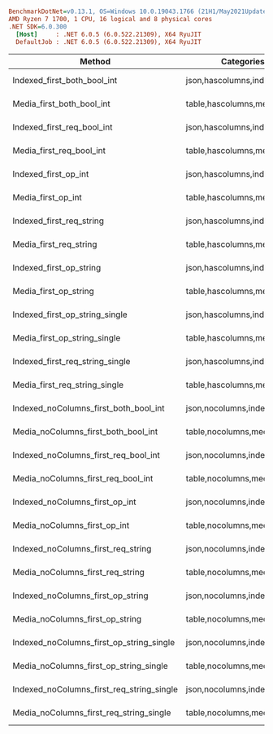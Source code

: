 ``` ini

BenchmarkDotNet=v0.13.1, OS=Windows 10.0.19043.1766 (21H1/May2021Update)
AMD Ryzen 7 1700, 1 CPU, 16 logical and 8 physical cores
.NET SDK=6.0.300
  [Host]     : .NET 6.0.5 (6.0.522.21309), X64 RyuJIT
  DefaultJob : .NET 6.0.5 (6.0.522.21309), X64 RyuJIT


```
|                                    Method |                    Categories |         Mean |      Error |     StdDev |
|------------------------------------------ |------------------------------ |-------------:|-----------:|-----------:|
|               Indexed_first_both_bool_int | json,hascolumns,indexed,first |     6.994 ms |  0.1399 ms |  0.3458 ms |
|                 Media_first_both_bool_int |  table,hascolumns,media,first |   136.522 ms |  2.6456 ms |  3.1494 ms |
|                Indexed_first_req_bool_int | json,hascolumns,indexed,first |    28.613 ms |  0.5623 ms |  0.9395 ms |
|                  Media_first_req_bool_int |  table,hascolumns,media,first |   242.892 ms |  2.7928 ms |  2.6124 ms |
|                      Indexed_first_op_int | json,hascolumns,indexed,first |     5.071 ms |  0.1011 ms |  0.2219 ms |
|                        Media_first_op_int |  table,hascolumns,media,first |    90.107 ms |  1.6639 ms |  1.5564 ms |
|                  Indexed_first_req_string | json,hascolumns,indexed,first | 1,464.643 ms | 17.2654 ms | 15.3053 ms |
|                    Media_first_req_string |  table,hascolumns,media,first | 3,106.556 ms | 28.2388 ms | 26.4146 ms |
|                   Indexed_first_op_string | json,hascolumns,indexed,first | 2,503.530 ms | 24.1614 ms | 21.4185 ms |
|                     Media_first_op_string |  table,hascolumns,media,first |   490.502 ms |  3.2812 ms |  2.7400 ms |
|            Indexed_first_op_string_single | json,hascolumns,indexed,first | 2,506.760 ms | 47.8842 ms | 39.9854 ms |
|              Media_first_op_string_single |  table,hascolumns,media,first |    77.224 ms |  1.9011 ms |  5.5757 ms |
|           Indexed_first_req_string_single | json,hascolumns,indexed,first | 1,407.986 ms | 17.9530 ms | 15.9148 ms |
|             Media_first_req_string_single |  table,hascolumns,media,first |   139.916 ms |  2.7671 ms |  6.5763 ms |
|     Indexed_noColumns_first_both_bool_int |  json,nocolumns,indexed,first |     6.353 ms |  0.1268 ms |  0.2964 ms |
|       Media_noColumns_first_both_bool_int |   table,nocolumns,media,first |   135.760 ms |  1.8062 ms |  1.6895 ms |
|      Indexed_noColumns_first_req_bool_int |  json,nocolumns,indexed,first |    28.848 ms |  0.5740 ms |  0.8414 ms |
|        Media_noColumns_first_req_bool_int |   table,nocolumns,media,first |   269.366 ms |  2.2903 ms |  2.0303 ms |
|            Indexed_noColumns_first_op_int |  json,nocolumns,indexed,first |     4.639 ms |  0.0915 ms |  0.1929 ms |
|              Media_noColumns_first_op_int |   table,nocolumns,media,first |    89.128 ms |  0.7085 ms |  0.6958 ms |
|        Indexed_noColumns_first_req_string |  json,nocolumns,indexed,first | 1,467.293 ms | 15.7278 ms | 14.7118 ms |
|          Media_noColumns_first_req_string |   table,nocolumns,media,first | 3,105.892 ms | 18.6563 ms | 17.4511 ms |
|         Indexed_noColumns_first_op_string |  json,nocolumns,indexed,first | 2,518.096 ms | 34.3728 ms | 45.8867 ms |
|           Media_noColumns_first_op_string |   table,nocolumns,media,first |   491.944 ms |  6.8076 ms |  6.3678 ms |
|  Indexed_noColumns_first_op_string_single |  json,nocolumns,indexed,first | 2,497.584 ms | 26.3656 ms | 24.6624 ms |
|    Media_noColumns_first_op_string_single |   table,nocolumns,media,first |   407.581 ms |  2.9299 ms |  2.5973 ms |
| Indexed_noColumns_first_req_string_single |  json,nocolumns,indexed,first | 1,398.193 ms | 14.8439 ms | 13.8850 ms |
|   Media_noColumns_first_req_string_single |   table,nocolumns,media,first |   826.135 ms |  5.4435 ms |  4.5456 ms |
